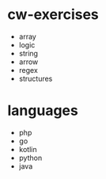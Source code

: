 # cw-exercises 

- array
- logic
- string
- arrow
- regex
- structures

# languages
- php
- go
- kotlin
- python
- java
